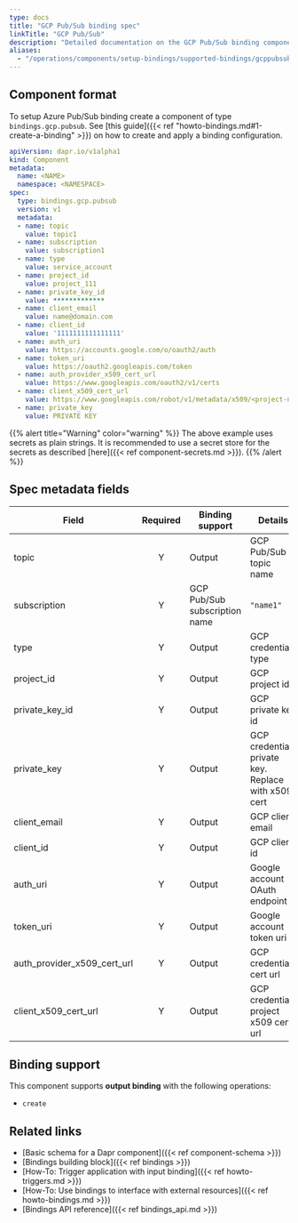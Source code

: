 ```yaml
---
type: docs
title: "GCP Pub/Sub binding spec"
linkTitle: "GCP Pub/Sub"
description: "Detailed documentation on the GCP Pub/Sub binding component"
aliases:
  - "/operations/components/setup-bindings/supported-bindings/gcppubsub/"
---
```


## Component format

To setup Azure Pub/Sub binding create a component of type `bindings.gcp.pubsub`. See [this guide]({{< ref "howto-bindings.md#1-create-a-binding" >}}) on how to create and apply a binding configuration.


```yaml
apiVersion: dapr.io/v1alpha1
kind: Component
metadata:
  name: <NAME>
  namespace: <NAMESPACE>
spec:
  type: bindings.gcp.pubsub
  version: v1
  metadata:
  - name: topic
    value: topic1
  - name: subscription
    value: subscription1
  - name: type
    value: service_account
  - name: project_id
    value: project_111
  - name: private_key_id
    value: *************
  - name: client_email
    value: name@domain.com
  - name: client_id
    value: '1111111111111111'
  - name: auth_uri
    value: https://accounts.google.com/o/oauth2/auth
  - name: token_uri
    value: https://oauth2.googleapis.com/token
  - name: auth_provider_x509_cert_url
    value: https://www.googleapis.com/oauth2/v1/certs
  - name: client_x509_cert_url
    value: https://www.googleapis.com/robot/v1/metadata/x509/<project-name>.iam.gserviceaccount.com
  - name: private_key
    value: PRIVATE KEY
```
{{% alert title="Warning" color="warning" %}}
The above example uses secrets as plain strings. It is recommended to use a secret store for the secrets as described [here]({{< ref component-secrets.md >}}).
{{% /alert %}}

## Spec metadata fields

| Field                           | Required | Binding support               | Details                                             | Example                                                                                          |
| ------------------------------- |:--------:| ----------------------------- | --------------------------------------------------- | ------------------------------------------------------------------------------------------------ |
| topic                           |    Y     | Output                        | GCP Pub/Sub topic name                              | `"topic1"`                                                                                       |
| subscription                    |    Y     | GCP Pub/Sub subscription name | `"name1"`                                           |                                                                                                  |
| type                            |    Y     | Output                        | GCP credentials type                                | `service_account`                                                                                |
| project_id                      |    Y     | Output                        | GCP project id                                      | `projectId`                                                                                      |
| private_key_id                |    Y     | Output                        | GCP private key id                                  | `"privateKeyId"`                                                                                 |
| private_key                     |    Y     | Output                        | GCP credentials private key. Replace with x509 cert | `12345-12345`                                                                                    |
| client_email                    |    Y     | Output                        | GCP client email                                    | `"client@email.com"`                                                                             |
| client_id                       |    Y     | Output                        | GCP client id                                       | `0123456789-0123456789`                                                                          |
| auth_uri                        |    Y     | Output                        | Google account OAuth endpoint                       | `https://accounts.google.com/o/oauth2/auth`                                                      |
| token_uri                       |    Y     | Output                        | Google account token uri                            | `https://oauth2.googleapis.com/token`                                                            |
| auth_provider_x509_cert_url |    Y     | Output                        | GCP credentials cert url                            | `https://www.googleapis.com/oauth2/v1/certs`                                                     |
| client_x509_cert_url          |    Y     | Output                        | GCP credentials project x509 cert url               | `https://www.googleapis.com/robot/v1/metadata/x509/<PROJECT_NAME>.iam.gserviceaccount.com` |

## Binding support

This component supports **output binding** with the following operations:

- `create`

## Related links

- [Basic schema for a Dapr component]({{< ref component-schema >}})
- [Bindings building block]({{< ref bindings >}})
- [How-To: Trigger application with input binding]({{< ref howto-triggers.md >}})
- [How-To: Use bindings to interface with external resources]({{< ref howto-bindings.md >}})
- [Bindings API reference]({{< ref bindings_api.md >}})
